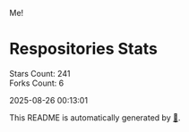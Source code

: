 Me!

# Respositories Stats
Stars Count: 241  
Forks Count: 6

2025-08-26 00:13:01  

This README is automatically generated by [🐰](https://github.com/rnitta/rnitta).
